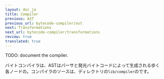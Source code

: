 ```yaml
---
layout: doc_ja
title: Compiler
previous: AST
previous_url: bytecode-compiler/ast
next: Transformations
next_url: bytecode-compiler/transformations
review: true
translated: true
---
```


TODO: document the compiler.

バイトコンパイラは、ASTはパーサと発光バイトコードによって生成される歩く
各ノードの。コンパイラのソースは、ディレクトリの`lib/compiler`のです。
